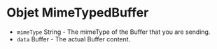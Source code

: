 # Objet MimeTypedBuffer

* `mimeType` String - The mimeType of the Buffer that you are sending.
* `data` Buffer - The actual Buffer content.